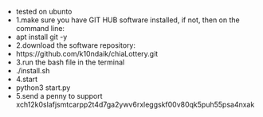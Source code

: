 
<ul>
<li>tested on ubunto</li>
<li>1.make sure you have GIT HUB software installed, if not, then on the command line:</li>
<li>	apt install git -y</li>
<li>2.download the software repository:</li>
<li>	https://github.com/k10ndaik/chiaLottery.git</li>
<li>3.run the bash file in the terminal</li>
<li>	./install.sh</li>
<li>4.start </li>
<li>	python3 start.py</li>
<li>5.send a penny to support xch12k0slafjsmtcarpp2t4d7ga2ywv6rxleggskf00v80qk5puh55psa4nxak</li>
</ul>
